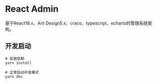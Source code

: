 # React Admin

基于React18.x、Ant Design5.x、craco、typescript、echarts的管理系统架构。


## 开发启动


```
# 安装依赖
yarn install

# 正常启动开发模式
yarn dev 

```
